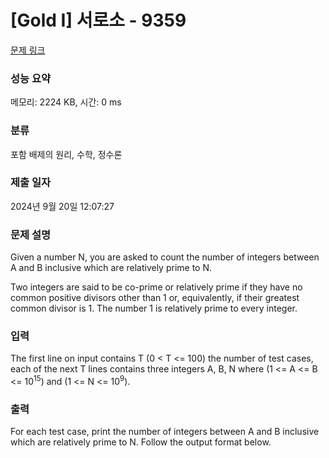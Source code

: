 # [Gold I] 서로소 - 9359 

[문제 링크](https://www.acmicpc.net/problem/9359) 

### 성능 요약

메모리: 2224 KB, 시간: 0 ms

### 분류

포함 배제의 원리, 수학, 정수론

### 제출 일자

2024년 9월 20일 12:07:27

### 문제 설명

<p>Given a number N, you are asked to count the number of integers between A and B inclusive which are relatively prime to N. </p>

<p>Two integers are said to be co-prime or relatively prime if they have no common positive divisors other than 1 or, equivalently, if their greatest common divisor is 1. The number 1 is relatively prime to every integer. </p>

### 입력 

 <p>The first line on input contains T (0 < T <= 100) the number of test cases, each of the next T lines contains three integers A, B, N where (1 <= A <= B <= 10<sup>15</sup>) and (1 <= N <= 10<sup>9</sup>). </p>

### 출력 

 <p>For each test case, print the number of integers between A and B inclusive which are relatively prime to N. Follow the output format below. </p>

